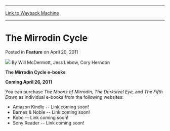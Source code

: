 
---
[Link to Wayback Machine](https://web.archive.org/web/20160316005945/http://magic.wizards.com/en/articles/archive/feature/mirrodin-cycle-2011-04-20-0)

[_metadata_:wayback_url]:- "http://magic.wizards.com/en/articles/archive/feature/mirrodin-cycle-2011-04-20-0"
[_metadata_:wayback_raw_url]:- "https://web.archive.org/web/20160316005945id_/http://magic.wizards.com/en/articles/archive/feature/mirrodin-cycle-2011-04-20-0"
[_metadata_:wayback_capture_timestamp]:- "2016-03-16 00:59:45+00:00"
[_metadata_:description]:- "The Mirrodin Cycle e-booksComing April 26, 2011You can purchase The Moons of Mirrodin, The Darksteel Eye, and The Fifth Dawn as individual e-books from the following websites:"
[_metadata_:generator]:- "Drupal 7 (http://drupal.org)"
---


The Mirrodin Cycle
==================



 Posted in **Feature**
 on April 20, 2011 






![](https://media.magic.wizards.com/styles/auth_small/public/generic-avatar-150_341.png)
By Will McDermott, Jess Lebow, Cory Herndon











**The Mirrodin Cycle e-books**

**Coming April 26, 2011**

You can purchase *The Moons of Mirrodin, The Darksteel Eye,* and *The Fifth Dawn* as individual e-books from the following websites:




* Amazon Kindle -- Link coming soon!
* Barnes & Noble -- Link coming soon!
* Kobo -- Link coming soon!
* Sony Reader -- Link coming soon!






